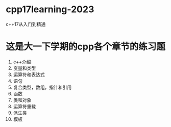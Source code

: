 #  cpp17learning-2023
c++17从入门到精通<br>
# 这是大一下学期的cpp各个章节的练习题<br>
1. c++介绍
2. 变量和类型
3. 运算符和表达式
4. 语句
5. 复合类型，数组，指针和引用
6. 函数
7. 类和对象
8. 运算符重载
9. 派生类
10. 模板
